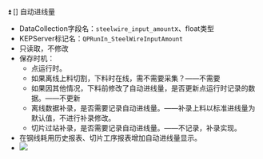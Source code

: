 ⏫ [] 自动进线量
- DataCollection字段名：`steelwire_input_amount`x、float类型
 - KEPServer标记名：`QPRunIn_SteelWireInputAmount`
- 只读取，不修改
- 保存时机：
	- 点运行时。
	- 如果离线上料切割，下料时在线，需不需要采集？——不需要
	- 如果因其他情况，下料前修改了自动进线量，是否更新点运行时记录的数据。——不更新
	- 离线数据补录，是否需要记录自动进线量。——补录上料以标准进线量为默认值，不进行补录修改。
	- 切片过站补录，是否需要记录自动进线量。——不记录，补录实现。
- 在钢线耗用历史报表、切片工序报表增加自动进线量显示。
- ![](vx_images/521383315230771.png)

